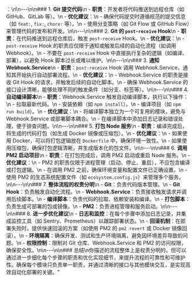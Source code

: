 <!--
 * @Author: XIAOLANHAI-Z2SFF\xiaolanhai wujixmm@gmail.com
 * @Date: 2025-03-01 20:32:14
 * @LastEditors: XIAOLANHAI-Z2SFF\xiaolanhai wujixmm@gmail.com
 * @LastEditTime: 2025-03-01 20:33:37
 * @FilePath: \deep_seek\README.md
 * @Description: 优化策略
-->
：\n\n---\n\n### 1. **Git 提交代码**\n   - **职责**：开发者将代码推送到远程仓库（如 GitHub、GitLab 等）。\n   - **优化建议**：\n     - 确保代码提交时遵循规范的提交信息（如 `feat:`, `fix:`, `chore:` 等）。\n     - 使用分支策略（如 Git Flow 或 GitHub Flow）来管理代码的发布和开发。\n\n---\n\n### 2. **Git 的 `post-receive` Hook**\n   - **职责**：在代码推送到远程仓库后，触发 `post-receive` Hook。\n   - **优化建议**：\n     - `post-receive` Hook 的职责应仅限于通知或触发后续的自动化流程（如调用 Webhook）。\n     - 不要在 `post-receive` Hook 中直接执行复杂的逻辑（如编译、部署），以避免 Hook 脚本过长或难以维护。\n\n---\n\n### 3. **通知 Webhook.Service**\n   - **职责**：`post-receive` Hook 调用 Webhook.Service，通知其开始执行自动部署流程。\n   - **优化建议**：\n     - Webhook.Service 的职责是接收 Git Hook 的请求，并触发后续的自动化脚本。\n     - 确保 Webhook.Service 的接口设计清晰，能够处理不同的触发条件（如分支、标签等）。\n\n---\n\n### 4. **自动编译脚本**\n   - **职责**：Webhook.Service 触发自动编译脚本，执行以下操作：\n     - 拉取最新代码。\n     - 安装依赖（如 `npm install`）。\n     - 编译项目（如 `npm run build`）。\n   - **优化建议**：\n     - 将编译脚本独立为一个可复用的模块，避免与 Webhook.Service 或部署脚本耦合。\n     - 在编译脚本中添加日志记录和错误处理，便于排查问题。\n\n---\n\n### 5. **打包 Node 服务**\n   - **职责**：编译完成后，将生成的代码打包（如生成 Docker 镜像或压缩包）。\n   - **优化建议**：\n     - 如果使用 Docker，可以将打包逻辑放在 `Dockerfile` 中，确保环境一致性。\n     - 如果使用压缩包，确保打包逻辑清晰，并生成版本化的包文件。\n\n---\n\n### 6. **调用 PM2 启动项目**\n   - **职责**：在打包完成后，调用 PM2 启动或重启 Node 服务。\n   - **优化建议**：\n     - PM2 的职责仅限于进程管理（启动、停止、重启），不应包含编译或打包逻辑。\n     - 在调用 PM2 之前，确保环境变量和配置文件已正确设置。\n     - 使用 PM2 的生态系统配置文件（如 `ecosystem.config.js`）来管理多个服务。\n\n---\n\n### 7. **整体流程的权责分明**\n   - **Git**：负责代码版本管理。\n   - **Git Hook**：负责触发自动化流程。\n   - **Webhook.Service**：负责接收触发请求并调用后续脚本。\n   - **编译脚本**：负责代码的拉取、依赖安装和编译。\n   - **打包脚本**：负责生成可部署的包或镜像。\n   - **PM2**：负责进程管理和服务启动。\n\n---\n\n### 8. **进一步优化建议**\n   - **日志和监控**：在每个步骤中添加日志记录，并集成监控工具（如 Sentry、Prometheus）以跟踪部署状态。\n   - **回滚机制**：在部署失败时，提供快速回滚的方案（如使用 PM2 的 `pm2 revert` 或 Docker 镜像回滚）。\n   - **环境隔离**：确保开发、测试和生产环境隔离，避免因环境差异导致的问题。\n   - **权限控制**：限制对 Git 仓库、Webhook.Service 和 PM2 的访问权限，确保安全性。\n\n---\n\n### 总结\n你描述的流程整体上是权责分明的，但可以通过进一步细化每个步骤的职责和优化实现细节，来提升流程的可靠性和可维护性。确保每个模块只负责单一职责，并通过清晰的接口与其他模块交互，是实现高效自动化部署的关键。"